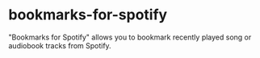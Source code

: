 # bookmarks-for-spotify
"Bookmarks for Spotify" allows you to bookmark recently played song or audiobook tracks from Spotify.
